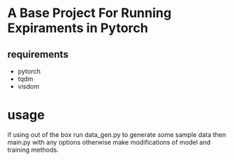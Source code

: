 # A Base Project For Running Expiraments in Pytorch

## requirements
* pytorch
* tqdm
* visdom

# usage
if using out of the box run data\_gen.py to generate some sample data then main.py with any options
otherwise make modifications of model and training methods.
